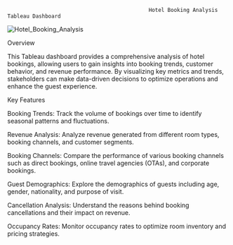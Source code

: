                                                  Hotel Booking Analysis Tableau Dashboard





![Hotel_Booking_Analysis](https://github.com/amitverma2325/Hotel_Booking_Dashboard/assets/159435374/e194586c-8f70-4b89-99c5-f16c54c88e5e)


                                                 

Overview

This Tableau dashboard provides a comprehensive analysis of hotel bookings, allowing users to gain insights into booking trends, customer behavior, and revenue performance. By visualizing key metrics and trends, stakeholders can make data-driven decisions to optimize operations and enhance the guest experience.

Key Features

Booking Trends: Track the volume of bookings over time to identify seasonal patterns and fluctuations.

Revenue Analysis: Analyze revenue generated from different room types, booking channels, and customer segments.

Booking Channels: Compare the performance of various booking channels such as direct bookings, online travel agencies (OTAs), and corporate bookings.

Guest Demographics: Explore the demographics of guests including age, gender, nationality, and purpose of visit.

Cancellation Analysis: Understand the reasons behind booking cancellations and their impact on revenue.

Occupancy Rates: Monitor occupancy rates to optimize room inventory and pricing strategies.






